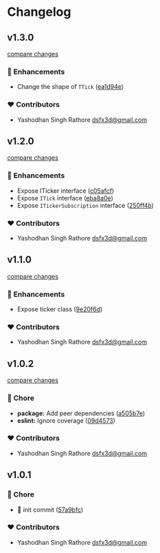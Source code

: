 # Changelog


## v1.3.0

[compare changes](https://github.com/dsfx3d/use-ticker/compare/v1.2.0...v1.3.0)

### 🚀 Enhancements

- Change the shape of `TTick` ([ea1d94e](https://github.com/dsfx3d/use-ticker/commit/ea1d94e))

### ❤️ Contributors

- Yashodhan Singh Rathore <dsfx3d@gmail.com>

## v1.2.0

[compare changes](https://github.com/dsfx3d/use-ticker/compare/v1.1.0...v1.2.0)

### 🚀 Enhancements

- Expose ITicker interface ([c05afcf](https://github.com/dsfx3d/use-ticker/commit/c05afcf))
- Expose `ITick` interface ([eba8a0e](https://github.com/dsfx3d/use-ticker/commit/eba8a0e))
- Expose `ITickerSubscription` interface ([250ff4b](https://github.com/dsfx3d/use-ticker/commit/250ff4b))

### ❤️ Contributors

- Yashodhan Singh Rathore <dsfx3d@gmail.com>

## v1.1.0

[compare changes](https://github.com/dsfx3d/use-ticker/compare/v1.0.2...v1.1.0)

### 🚀 Enhancements

- Expose ticker class ([9e20f6d](https://github.com/dsfx3d/use-ticker/commit/9e20f6d))

### ❤️ Contributors

- Yashodhan Singh Rathore <dsfx3d@gmail.com>

## v1.0.2

[compare changes](https://github.com/dsfx3d/use-ticker/compare/v1.0.1...v1.0.2)

### 🏡 Chore

- **package:** Add peer dependencies ([a505b7e](https://github.com/dsfx3d/use-ticker/commit/a505b7e))
- **eslint:** Ignore coverage ([09d4573](https://github.com/dsfx3d/use-ticker/commit/09d4573))

### ❤️ Contributors

- Yashodhan Singh Rathore <dsfx3d@gmail.com>

## v1.0.1


### 🏡 Chore

- 🎉  init commit ([57a9bfc](https://github.com/dsfx3d/use-ticker/commit/57a9bfc))

### ❤️ Contributors

- Yashodhan Singh Rathore <dsfx3d@gmail.com>

